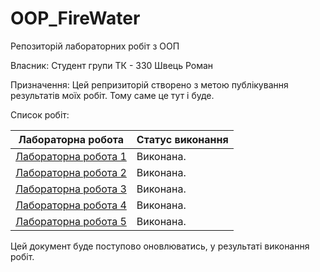 # OOP_FireWater 
Репозиторій лабораторних робіт з ООП

Власник: Студент групи ТК - 330 Швець Роман

Призначення: Цей репризиторій створено з метою публікування результатів моїх робіт. Тому саме це тут і буде.

Список робіт:

| Лабораторна робота   | Статус виконання                                             |
|----------------------|--------------------------------------------------------------|
| [Лабораторна робота 1](./init%202/01_lab/README.md)                      | Виконана.|
| [Лабораторна робота 2](./init%202/01_lab/2_lab/README.md)                | Виконана.|
| [Лабораторна робота 3](./init%202/3_lab/README.md)                       | Виконана.|
| [Лабораторна робота 4](./init%202/4_lab/README.md)                       | Виконана.|
| [Лабораторна робота 5](https://github.com/IvanovVladyslav/OOP_FireWater) | Виконана.|

Цей документ буде поступово оновлюватись, у результаті виконання робіт.